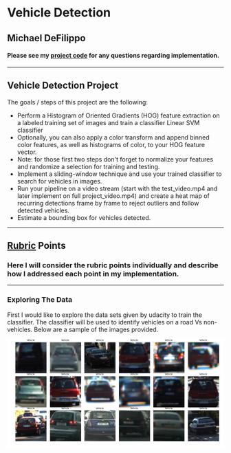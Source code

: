 # Vehicle Detection


## Michael DeFilippo

#### Please see my [project code](https://github.com/mikedef/CarND-Vehicle-Detection/blob/master/Vehicle_Detection.ipynb) for any questions regarding implementation.
---

**Vehicle Detection Project**
---

The goals / steps of this project are the following:

   - Perform a Histogram of Oriented Gradients (HOG) feature extraction on a labeled training set of images and train a classifier Linear SVM classifier
   - Optionally, you can also apply a color transform and append binned color features, as well as histograms of color, to your HOG feature vector.
   - Note: for those first two steps don't forget to normalize your features and randomize a selection for training and testing.
   - Implement a sliding-window technique and use your trained classifier to search for vehicles in images.
   - Run your pipeline on a video stream (start with the test_video.mp4 and later implement on full project_video.mp4) and create a heat map of recurring detections frame by frame to reject outliers and follow detected vehicles.
   - Estimate a bounding box for vehicles detected.

---

[//]: # (Image References)

[image1]: ./output_images/vehicles.png "vehicles"
[image2]: ./output_images/non-vehicles.png "non-vehicles"
[image3]: ./output_images/sobel_road_img_harder_sample.png "Sobel Example"
[image4]: ./output_images/mag_road_img_sample.png "Mag Example"
[image5]: ./output_images/dir_road_img_sample_kernel3.png "Dir Example"
[image6]: ./output_images/combined_road_img_sample_.png "Combined Example"
[image7]: ./output_images/combined_color_road_img_sample_.png "Combined with color Example"
[image8]: ./output_images/perspective_transform_road_img_sample_.png "perspective transform Example"
[image9]: ./output_images/histogram_road_img_sample_.png "Hist of lane line pixles"
[image10]: ./output_images/slidingWinddow.png "sliding Hist of lane line pixles"
[image11]: ./output_images/FittedLaneLines.png "slidings Hist of lane line pixles"
[image12]: ./output_images/curve_fitting_road_img_sample_.png "curve fitting"
[video14]: ./project_video_output.mp4 "Video"

## [Rubric](https://review.udacity.com/#!/rubrics/513/view) Points

### Here I will consider the rubric points individually and describe how I addressed each point in my implementation.  

---

### Exploring The Data

First I would like to explore the data sets given by udacity to train the classifier. The classifier will be used to identify vehicles on a road Vs non-vehicles. Below are a sample of the images provided.

![alt text][image1]
